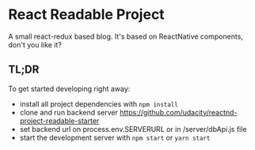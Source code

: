 # React Readable Project

A small react-redux based blog. 
It's based on ReactNative components, don't you like it?


## TL;DR
To get started developing right away:

* install all project dependencies with `npm install`
* clone and run backend server https://github.com/udacity/reactnd-project-readable-starter
* set backend url on process.env.SERVERURL or in /server/dbApi.js file
* start the development server with `npm start` or `yarn start`